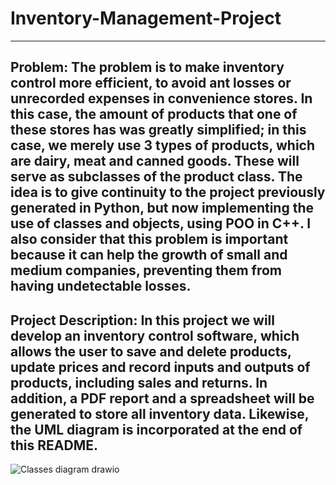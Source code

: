# Inventory-Management-Project
------------------------------------------------------------------------------
Problem: The problem is to make inventory control more efficient, to avoid ant losses or unrecorded expenses in convenience stores. In this case, the amount of products that one of these stores has was greatly simplified; in this case, we merely use 3 types of products, which are dairy, meat and canned goods. These will serve as subclasses of the product class.
The idea is to give continuity to the project previously generated in Python, but now implementing the use of classes and objects, using POO in C++. I also consider that this problem is important because it can help the growth of small and medium companies, preventing them from having undetectable losses.
----
Project Description: In this project we will develop an inventory control software, which allows the user to save and delete products, update prices and record inputs and outputs of products, including sales and returns. In addition, a PDF report and a spreadsheet will be generated to store all inventory data. Likewise, the UML diagram is incorporated at the end of this README.
---------------------------------------------------



![Classes diagram drawio](https://github.com/user-attachments/assets/79e6dd73-b36b-4ca1-8e67-88600123d038)
